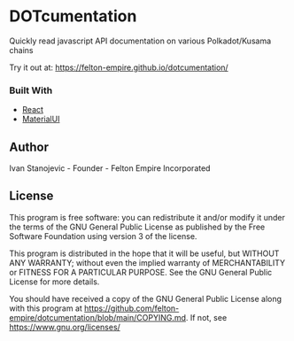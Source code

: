 # DOTcumentation

Quickly read javascript API documentation on various Polkadot/Kusama chains

Try it out at: <https://felton-empire.github.io/dotcumentation/>

### Built With
- [React](https://reactjs.org/)
- [MaterialUI](https://mui.com/)

## Author
Ivan Stanojevic - Founder - Felton Empire Incorporated

## License
This program is free software: you can redistribute it and/or modify
it under the terms of the GNU General Public License as published by
the Free Software Foundation using version 3 of the license.

This program is distributed in the hope that it will be useful,
but WITHOUT ANY WARRANTY; without even the implied warranty of
MERCHANTABILITY or FITNESS FOR A PARTICULAR PURPOSE.  See the
GNU General Public License for more details.

You should have received a copy of the GNU General Public License
along with this program at <https://github.com/felton-empire/dotcumentation/blob/main/COPYING.md>.
If not, see <https://www.gnu.org/licenses/>
